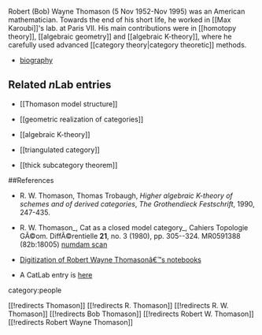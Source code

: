 
Robert (Bob) Wayne Thomason (5 Nov 1952-Nov 1995) was an American mathematician. Towards the end of his short life, he worked in [[Max Karoubi]]'s lab. at Paris VII.  His main contributions were in [[homotopy theory]], [[algebraic geometry]] and [[algebraic K-theory]], where he carefully used advanced [[category theory|category theoretic]] methods.

* [biography](http://www-groups.dcs.st-and.ac.uk/history/Biographies/Thomason.html)

## Related $n$Lab entries

* [[Thomason model structure]]

* [[geometric realization of categories]]

* [[algebraic K-theory]]

* [[triangulated category]]

* [[thick subcategory theorem]]


##References

* R. W. Thomason, Thomas Trobaugh, _Higher algebraic K-theory of schemes and of derived categories_, _The Grothendieck Festschrift_, 1990, 247-435.

* R. W. Thomason_, Cat as a closed model category_,
Cahiers Topologie GÃ©om. DiffÃ©rentielle **21**, no. 3 (1980), pp. 305--324. MR0591388 (82b:18005) <a href="http://www.numdam.org/numdam-bin/fitem?id=CTGDC_1980__21_3_305_0">numdam scan</a>

* [Digitization of Robert Wayne Thomasonâ€™s notebooks](http://www.math-info-paris.cnrs.fr/bibli/digitization-of-robert-wayne-thomasons-notebooks/)

* A CatLab entry is [here](http://ncatlab.org/joyalscatlab/published/Thomason%2C+Robert)


category:people

[[!redirects Thomason]]
[[!redirects R. Thomason]]
[[!redirects R. W. Thomason]]
[[!redirects Bob Thomason]]
[[!redirects Robert W. Thomason]]
[[!redirects Robert Wayne Thomason]]
